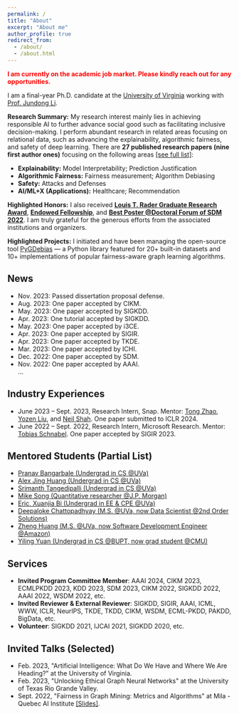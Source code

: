 ```yaml
---
permalink: /
title: "About"
excerpt: "About me"
author_profile: true
redirect_from:
  - /about/
  - /about.html
---
```


<span style="color:red">**I am currently on the academic job market. Please kindly reach out for any opportunities.**</span>


I am a final-year Ph.D. candidate at the [University of Virginia](http://www.virginia.edu/) working with [Prof. Jundong Li](http://www.ece.virginia.edu/~jl6qk/).

**Research Summary:** My research interest mainly lies in achieving responsible AI to further advance social good such as facilitating inclusive decision-making. I perform abundant research in related areas focusing on relational data, such as advancing the explainability, algorithmic fairness, and safety of deep learning. There are **27 published research papers (nine first author ones)** focusing on the following areas [[see full list]](https://scholar.google.com/citations?hl=en&user=_QUhuOMAAAAJ):

* **Explainability:** Model Interpretability; Prediction Justification  
* **Algorithmic Fairness:** Fairness measurement; Algorithm Debiasing  
* **Safety:** Attacks and Defenses  
* **AI/ML+X (Applications):** Healthcare; Recommendation  

**Highlighted Honors:** I also received [**Louis T. Rader Graduate Research Award**](https://www.linkedin.com/posts/jundong-li-09151b5b_uva-research-phd-activity-7057847052566683648-0NzM?utm_source=share&utm_medium=member_desktop), [**Endowed Fellowship**](https://engineering.virginia.edu/yushun-dong-earns-endowed-graduate-fellowship), and [**Best Poster @Doctoral Forum of SDM 2022**](https://www.siam.org/conferences/cm/conference/sdm22). I am truly grateful for the generous efforts from the associated institutions and organizers.

**Highlighted Projects:** I initiated and have been managing the open-source tool [PyGDebias](https://github.com/yushundong/PyGDebias) — a Python library featured for 20+ built-in datasets and 10+ implementations of popular fairness-aware graph learning algorithms.


<!-- I have abundant interest in **Graph Mining**, e.g., **Spectral Graph Theory**, **Graph Neural Networks** and corresponding interdisciplinary topics. -->

<!-- My previous research experiences mainly lie in graph mining and feature fusion. -->

News
------
* Nov. 2023: Passed dissertation proposal defense.
* Aug. 2023: One paper accepted by CIKM.
* May. 2023: One paper accepted by SIGKDD.
* Apr. 2023: One tutorial accepted by SIGKDD.
* May. 2023: One paper accepted by i3CE.
* Apr. 2023: One paper accepted by SIGIR.
* Apr. 2023: One paper accepted by TKDE.
* Mar. 2023: One paper accepted by ICHI.
* Dec. 2022: One paper accepted by SDM.
* Nov. 2022: One paper accepted by AAAI.  
...
<!-- * July 2022: An interesting and comprehensive survey paper "Federated Graph Machine Learning: A Survey of Concepts, Techniques, and Applications" released. [\[arXiv\]](https://arxiv.org/pdf/2207.11812.pdf) [\[Blog in Chinese\]](https://mp.weixin.qq.com/s/w0_DSd-hteYGfWnwKEALNQ) -->
<!-- * Apr. 2022: An interesting and comprehensive survey paper "Fairness in Graph Mining: A Survey" released. [\[arXiv\]](https://arxiv.org/abs/2204.09888) [\[Blog in Chinese\]](https://github.com/yushundong/Fairness-in-Graph-Mining-A-Survey) -->


<!-- * Oct. 2022: One paper accepted by WSDM. -->
<!-- * Sept. 2022: One paper accepted by SIGKDD Explorations. -->
<!-- * Sept. 2022: One paper accepted as spotlight by FedGraph 2022. -->
<!-- * Aug. 2022: One tutorial accepted by ICDM 2022 [\[Webpage\]](https://yushundong.github.io/ICDM_2022_tutorial.html). -->
<!-- * May. 2022: Three papers accepted by SIGKDD 2022. -->
<!-- * Apr. 2022: Best Poster (Runner-Up) @Doctoral Forum of SDM. Thanks for the efforts of organizers. -->
<!-- * Apr. 2022: One paper accepted by IJCAI 2022. -->
<!-- * Apr. 2022: One paper accepted by SIGIR 2022. -->
<!-- * Jan. 2022: Two papers accepted by WWW 2022. -->
<!-- * Jan. 2022: One paper accepted by PAKDD 2022. -->
<!-- * Aug. 2021: One paper accepted by CIKM 2021. -->
<!-- * May 2021: One paper accepted by SIGKDD 2021. -->


Industry Experiences
------
* June 2023 – Sept. 2023, Research Intern, Snap. Mentor: [Tong Zhao](https://tzhao.io), [Yozen Liu](https://scholar.google.com/citations?user=i3U2JjEAAAAJ&hl=en), and [Neil Shah](https://nshah.net). One paper submitted to ICLR 2024.
* June 2022 – Sept. 2022, Research Intern, Microsoft Research. Mentor: [Tobias Schnabel](https://www.microsoft.com/en-us/research/people/toschnab/). One paper accepted by SIGIR 2023.



Mentored Students (Partial List)
------
* [Pranav Bangarbale (Undergrad in CS @UVa)](https://www.linkedin.com/in/pranav-bangarbale-42091721b/)
* [Alex Jing Huang (Undergrad in CS @UVa)](https://www.linkedin.com/in/alex-huang-1171ab211/)
* [Srimanth Tangedipalli (Undergrad in CS @UVa)](https://www.linkedin.com/in/srimanth-tangedipalli/)
* [Mike Song (Quantitative researcher @J.P. Morgan)](https://weihaosong.github.io)
* [Eric, Xuanjia Bi (Undergrad in EE & CPE @UVa)](https://www.linkedin.com/in/xuanjia-bi/)
* [Deepaloke Chattopadhyay (M.S. @UVa, now Data Scientist @2nd Order Solutions)](https://www.linkedin.com/in/deepaloke-chattopadhyay/)
* [Zheng Huang (M.S. @UVa, now Software Development Engineer @Amazon)](https://www.linkedin.com/in/zheng-huang-39822a1a2/)
* [Yiling Yuan (Undergrad in CS @BUPT, now grad student @CMU)](https://www.linkedin.com/in/yilingyuan/?locale=en_US)
<!-- * * Edward Wei (Undergrad in CS @UVa) -->
<!-- * Kerui Huang (Undergrad in CS @UVa) -->
<!-- * Eric, Xuanjia Bi (Undergrad in EE & CPE @UVa) -->
<!-- * Srimanth Tangedipalli (Undergrad in CS @UVa) -->
<!-- * Mike Song (Quantitative researcher @J.P. Morgan) -->
<!-- * Deepaloke Chattopadhyay (M.S. @UVa, now Data Scientist @2nd Order Solutions) -->
<!-- * Chen Fan (M.S. @UMass) -->
<!-- * Srimanth Tangedipalli (B.S. in Computer Science @UVa) -->
<!-- * Nitin Maddi (B.S. in Computer Science @UVa) -->


Services
------
<!-- * **Invited Program Committee Co-Chairs**: SDM 2023. -->
* **Invited Program Committee Member**: AAAI 2024, CIKM 2023, ECMLPKDD 2023, KDD 2023, SDM 2023, CIKM 2022, SIGKDD 2022, AAAI 2022, WSDM 2022, etc.
* **Invited Reviewer & External Reviewer**:
SIGKDD, SIGIR, AAAI, ICML, WWW, ICLR, NeurIPS, TKDE, TKDD, CIKM, WSDM, ECML-PKDD, PAKDD, BigData, etc.
* **Volunteer**: SIGKDD 2021, IJCAI 2021, SIGKDD 2020, etc.

<!-- * CIKM 2021. -->
<!-- * **Reviewer & External Reviewer**: TKDE, TKDD, SIGKDD'21, SIGIR'21, ICML'21, PAKDD'21, WWW'21, ICLR'20, WSDM'21, BigData'20, SIGKDD'20, SIGIR'20, NeurIPS'20, WWW'20, ECML-PKDD'20, CIKM'20. -->


Invited Talks (Selected)
------
* Feb. 2023, "Artificial Intelligence: What Do We Have and Where We Are Heading?" at the University of Virginia.
* Feb. 2023, "Unlocking Ethical Graph Neural Networks" at the University of Texas Rio Grande Valley.
* Sept. 2022, "Fairness in Graph Mining: Metrics and Algorithms" at Mila - Quebec AI Institute [\[Slides\]](http://yushundong.github.io/files/Fairness_Invited_Talk.pdf).
<!-- * Sept. 2022, "Learning Causal Effects on Hypergraphs" at Microsoft Research.  -->


